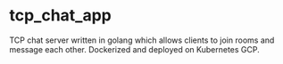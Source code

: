 # tcp_chat_app
TCP chat server written in golang which allows clients to join rooms and message each other. Dockerized and deployed on Kubernetes GCP. 
